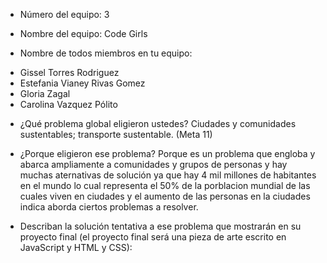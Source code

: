 - Número del equipo: 3  

- Nombre del equipo: Code Girls 

- Nombre de todos miembros en tu equipo: 
* Gissel Torres Rodriguez
* Estefania Vianey Rivas Gomez
* Gloria Zagal 
* Carolina Vazquez Pólito

- ¿Qué problema global eligieron ustedes?
Ciudades y comunidades sustentables; transporte sustentable. (Meta 11)

- ¿Porque eligieron ese problema?
Porque es un problema que engloba y abarca ampliamente a comunidades y grupos de personas y hay muchas aternativas de solución ya que hay 4 mil millones de habitantes en el mundo lo cual representa el 50% de la porblacion mundial de las cuales viven en ciudades y el aumento de las personas en la ciudades indica aborda ciertos problemas a resolver. 

- Describan la solución tentativa a ese problema que mostrarán en su proyecto final (el proyecto final será una pieza de arte escrito en JavaScript y HTML y CSS): 
